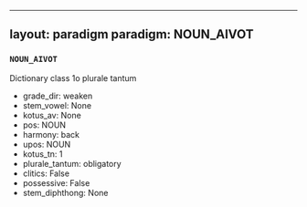 
---
layout: paradigm
paradigm: NOUN_AIVOT
---
### ` NOUN_AIVOT `

Dictionary class 1o plurale tantum
* grade_dir: weaken
* stem_vowel: None
* kotus_av: None
* pos: NOUN
* harmony: back
* upos: NOUN
* kotus_tn: 1
* plurale_tantum: obligatory
* clitics: False
* possessive: False
* stem_diphthong: None
